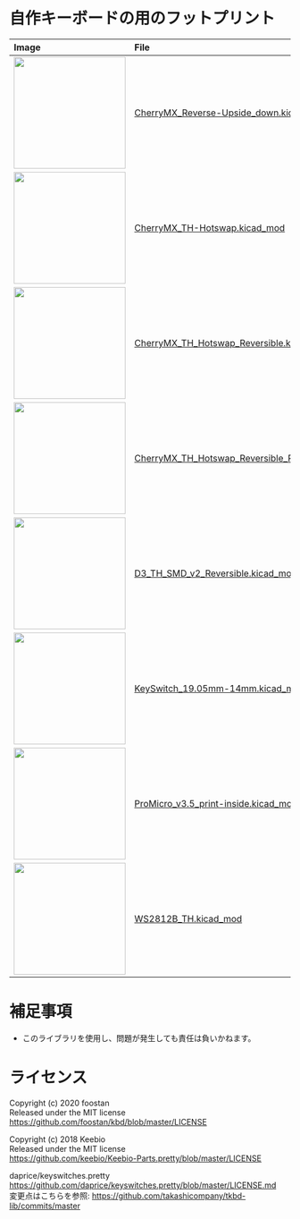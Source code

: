 # 自作キーボードの用のフットプリント

|Image|File|
|:--|:--|
<img src = "https://user-images.githubusercontent.com/4215759/122634058-fed83500-d116-11eb-9019-116a06b20ab1.png" width="200">|[CherryMX_Reverse-Upside_down.kicad_mod](https://github.com/takashicompany/tkbd-lib/blob/master/kicad-footprints/takashicompany.pretty/CherryMX_Reverse-Upside_down.kicad_mod)
<img src = "https://user-images.githubusercontent.com/4215759/122634117-5aa2be00-d117-11eb-9882-9615bee6e966.png" width="200">|[CherryMX_TH-Hotswap.kicad_mod](https://github.com/takashicompany/tkbd-lib/blob/master/kicad-footprints/takashicompany.pretty/CherryMX_TH-Hotswap.kicad_mod)
<img src = "https://user-images.githubusercontent.com/4215759/122634204-d270e880-d117-11eb-9ecf-3b9765c8c30e.png" width="200">|[CherryMX_TH_Hotswap_Reversible.kicad_mod](https://github.com/takashicompany/tkbd-lib/blob/master/kicad-footprints/takashicompany.pretty/CherryMX_TH_Hotswap_Reversible.kicad_mod)
<img src = "https://user-images.githubusercontent.com/4215759/122634132-7312d880-d117-11eb-9dce-809a19720cc8.png" width="200">|[CherryMX_TH_Hotswap_Reversible_RotaryEncoder_EC11.kicad_mod](https://github.com/takashicompany/tkbd-lib/blob/master/kicad-footprints/takashicompany.pretty/CherryMX_TH_Hotswap_Reversible_RotaryEncoder_EC11.kicad_mod)
<img src = "https://user-images.githubusercontent.com/4215759/122634151-8c1b8980-d117-11eb-866c-16292dfb2913.png" width="200">|[D3_TH_SMD_v2_Reversible.kicad_mod](https://github.com/takashicompany/tkbd-lib/blob/master/kicad-footprints/takashicompany.pretty/D3_TH_SMD_v2_Reversible.kicad_mod)
<img src = "https://user-images.githubusercontent.com/4215759/122634227-ed435d00-d117-11eb-9e47-3f8ebdc1a959.png" width="200">|[KeySwitch_19.05mm-14mm.kicad_mod](https://github.com/takashicompany/tkbd-lib/blob/master/kicad-footprints/takashicompany.pretty/KeySwitch_19.05mm-14mm.kicad_mod)
<img src = "https://user-images.githubusercontent.com/4215759/122634237-faf8e280-d117-11eb-9282-afc150473b0e.png" width="200">|[ProMicro_v3.5_print-inside.kicad_mod](https://github.com/takashicompany/tkbd-lib/blob/master/kicad-footprints/takashicompany.pretty/ProMicro_v3.5_print-inside.kicad_mod)
<img src = "https://user-images.githubusercontent.com/4215759/122634245-077d3b00-d118-11eb-8544-811096824d8e.png" width="200">|[WS2812B_TH.kicad_mod](https://github.com/takashicompany/tkbd-lib/blob/master/kicad-footprints/takashicompany.pretty/WS2812B_TH.kicad_mod)

# 補足事項
- このライブラリを使用し、問題が発生しても責任は負いかねます。

# ライセンス

Copyright (c) 2020 foostan  
Released under the MIT license  
https://github.com/foostan/kbd/blob/master/LICENSE

Copyright (c) 2018 Keebio  
Released under the MIT license  
https://github.com/keebio/Keebio-Parts.pretty/blob/master/LICENSE

daprice/keyswitches.pretty  
https://github.com/daprice/keyswitches.pretty/blob/master/LICENSE.md  
変更点はこちらを参照: https://github.com/takashicompany/tkbd-lib/commits/master
